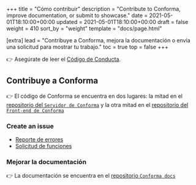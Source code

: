 +++
title = "Cómo contribuir"
description = "Contribute to Conforma, improve documentation, or submit to showcase."
date = 2021-05-01T18:10:00+00:00
updated = 2021-05-01T18:10:00+00:00
draft = false
weight = 410
sort_by = "weight"
template = "docs/page.html"

[extra]
lead = "Contribuye a Conforma, mejora la documentación o envía una solicitud para mostrar tu trabajo."
toc = true
top = false
+++

👉 Asegúrate de leer el [Código de Conducta](../code-of-conduct/).

## Contribuye a Conforma

👉 El código de Conforma se encuentra en dos lugares: la mitad en el [repositorio del `Servidor de Conforma`](https://github.com/openmsupply/application-manager-server) y la otra mitad en el [repositorio del `Front-end de Conforma`](https://github.com/openmsupply/application-manager-web-app)

### Create an issue

- [Reporte de errores](https://github.com/openmsupply/application-manager-server/issues/new)
- [Solicitud de funciones](https://github.com/openmsupply/application-manager-server/issues/new)

### Mejorar la documentación

👉 La documentación se encuentra en el [repositorio `Conforma docs`](https://github.com/openmsupply/conforma-docs)
